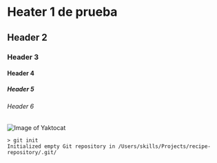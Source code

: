 # Heater 1 de prueba
## Header 2
### Header 3
#### Header 4
##### Header 5
###### Header 6

![Image of Yaktocat](https://octodex.github.com/images/yaktocat.png)

```
> git init
Initialized empty Git repository in /Users/skills/Projects/recipe-repository/.git/
```
